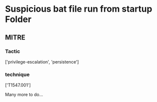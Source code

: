 # Suspicious bat file run from startup Folder

## MITRE

### Tactic
['privilege-escalation', 'persistence']

### technique
['T1547.001']

Many more to do...
